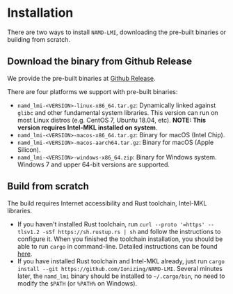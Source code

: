 # Installation

There are two ways to install `NAMD-LMI`, downloading the pre-built binaries or
building from scratch.


## Download the binary from Github Release

We provide the pre-built binaries at [Github Release](https://github.com/Ionizing/NAMD-LMI/releases).

There are four platforms we support with pre-built binaries:

- `namd_lmi-<VERSION>-linux-x86_64.tar.gz`: Dynamically linked against `glibc`
  and other fundamental system libraries. This version can run on most Linux
  distros (e.g. CentOS 7, Ubuntu 18.04, etc). **NOTE: This version requires
  Intel-MKL installed on system**.
- `namd_lmi-<VERSION>-macos-x86_64.tar.gz`: Binary for macOS (Intel Chip).
- `namd_lmi-<VERSION>-macos-aarch64.tar.gz`: Binary for macOS (Apple Silicon).
- `namd_lmi-<VERSION>-windows-x86_64.zip`: Binary for Windows system. Windows 7
  and upper 64-bit versions are supported.


## Build from scratch

The build requires Internet accessibility and Rust toolchain, Intel-MKL libraries.

- If you haven't installed Rust toolchain, run `curl --proto '=https' --tlsv1.2 -sSf
https://sh.rustup.rs | sh` and follow the instructions to configure it. When you finished
the toolchain installation, you should be able to run `cargo` in command-line. Detailed
instructions can be found [here](https://rustup.rs).
- If you have installed Rust toolchain and Intel-MKL already, just run `cargo
install --git https://github.com/Ionizing/NAMD-LMI`. Several minutes later, the
`namd_lmi` binary should be installed to `~/.cargo/bin`, no need to modify the
`$PATH` (or `%PATH%` on Windows).
